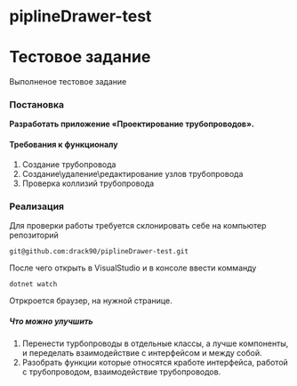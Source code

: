 # piplineDrawer-test

# Тестовое задание
Выполненое тестовое задание

### Постановка
**Разработать приложение «Проектирование трубопроводов».**

#### Требования к функционалу
1.  Создание трубопровода
2.  Создание\удаление\редактирование узлов трубопровода
3.  Проверка коллизий трубопровода

### Реализация
Для проверки работы требуется склонировать себе на компьютер репозиторий

`
git@github.com:drack90/piplineDrawer-test.git
`

После чего открыть в VisualStudio  и в консоле ввести комманду

`
	dotnet watch
`

Отркроется браузер, на нужной странице. 

##### Что можно улучшить
1. Перенести турбопроводы в отдельные классы, а лучше компоненты, и переделать взаимодействие с интерфейсом и между собой.
2. Разобрать функции которые относятся кработе интерфейса, работой  с трубопроводом, взаимодействие  трубопроводов. 
